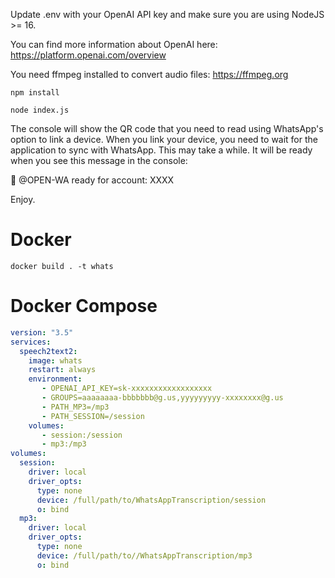 Update .env with your OpenAI API key and make sure you are using NodeJS >= 16.

You can find more information about OpenAI here: https://platform.openai.com/overview

You need ffmpeg installed to convert audio files: https://ffmpeg.org

`npm install`

`node index.js`

The console will show the QR code that you need to read using WhatsApp's option to link a device.
When you link your device, you need to wait for the application to sync with WhatsApp. This may take a while.
It will be ready when you see this message in the console:

🚀 @OPEN-WA ready for account: XXXX

Enjoy.

# Docker
```shell
docker build . -t whats
```
# Docker Compose
```yaml
version: "3.5"
services:
  speech2text2:
    image: whats
    restart: always
    environment:
       - OPENAI_API_KEY=sk-xxxxxxxxxxxxxxxxxx
       - GROUPS=aaaaaaaa-bbbbbbb@g.us,yyyyyyyyy-xxxxxxxx@g.us
       - PATH_MP3=/mp3
       - PATH_SESSION=/session
    volumes:
       - session:/session
       - mp3:/mp3
volumes:
  session:
    driver: local
    driver_opts:
      type: none
      device: /full/path/to/WhatsAppTranscription/session
      o: bind
  mp3:
    driver: local
    driver_opts:
      type: none
      device: /full/path/to//WhatsAppTranscription/mp3
      o: bind
```
